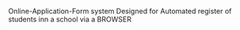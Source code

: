 Online-Application-Form system
Designed for Automated register of students inn a school via 
a BROWSER
